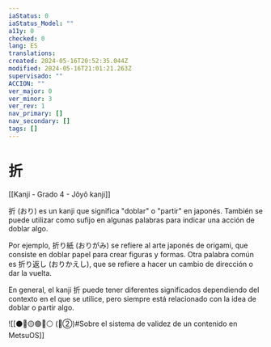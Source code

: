 ```yaml
---
iaStatus: 0
iaStatus_Model: ""
a11y: 0
checked: 0
lang: ES
translations: 
created: 2024-05-16T20:52:35.044Z
modified: 2024-05-16T21:01:21.263Z
supervisado: ""
ACCION: ""
ver_major: 0
ver_minor: 3
ver_rev: 1
nav_primary: []
nav_secondary: []
tags: []
---
```

# 折

[[Kanji - Grado 4 - Jôyô kanji]]

折 (おり) es un kanji que significa "doblar" o "partir" en japonés. También se puede utilizar como sufijo en algunas palabras para indicar una acción de doblar algo.

Por ejemplo, 折り紙 (おりがみ) se refiere al arte japonés de origami, que consiste en doblar papel para crear figuras y formas. Otra palabra común es 折り返し (おりかえし), que se refiere a hacer un cambio de dirección o dar la vuelta.

En general, el kanji 折 puede tener diferentes significados dependiendo del contexto en el que se utilice, pero siempre está relacionado con la idea de doblar o partir algo.


![[⚫🔴🟡🟢🔵⚪ (🔴②)#Sobre el sistema de validez de un contenido en MetsuOS]]